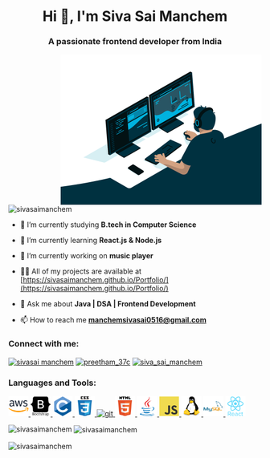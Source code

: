 <h1 align="center">Hi 👋, I'm Siva Sai Manchem</h1>
<h3 align="center">A passionate frontend developer from India</h3>

<img align="right" alt="coding" width="400" src="https://raw.githubusercontent.com/kritikseth/kritikseth/master/assets/images/codegif.gif">

<p align="left"> <img src="https://komarev.com/ghpvc/?username=sivasaimanchem&label=Profile%20views&color=0e75b6&style=flat" alt="sivasaimanchem" /> </p>

- 🔭 I’m currently studying **B.tech in Computer Science**

- 🌱 I’m currently learning **React.js & Node.js**

- 🔭 I’m currently working on **music player**

- 👨‍💻 All of my projects are available at [https://sivasaimanchem.github.io/Portfolio/](https://sivasaimanchem.github.io/Portfolio/)

- 💬 Ask me about **Java | DSA | Frontend Development**

- 📫 How to reach me **manchemsivasai0516@gmail.com**

<!--- 📄 Know about my experiences [xyz](xyz)-->


<h3 align="left">Connect with me:</h3>
<p align="left">
<a href="https://www.linkedin.com/in/siva-sai-manchem-40b87a257/" target="blank"><img align="center" src="https://raw.githubusercontent.com/rahuldkjain/github-profile-readme-generator/master/src/images/icons/Social/linked-in-alt.svg" alt="sivasai manchem" height="30" width="40" /></a>
<a href="https://instagram.com/preetham_37c" target="blank"><img align="center" src="https://raw.githubusercontent.com/rahuldkjain/github-profile-readme-generator/master/src/images/icons/Social/instagram.svg" alt="preetham_37c" height="30" width="40" /></a>
<a href="https://www.leetcode.com/siva_sai_manchem" target="blank"><img align="center" src="https://raw.githubusercontent.com/rahuldkjain/github-profile-readme-generator/master/src/images/icons/Social/leet-code.svg" alt="siva_sai_manchem" height="30" width="40" /></a>
</p>

<h3 align="left">Languages and Tools:</h3>
<p align="left"> <a href="https://aws.amazon.com" target="_blank" rel="noreferrer"> <img src="https://raw.githubusercontent.com/devicons/devicon/master/icons/amazonwebservices/amazonwebservices-original-wordmark.svg" alt="aws" width="40" height="40"/> </a> <a href="https://getbootstrap.com" target="_blank" rel="noreferrer"> <img src="https://raw.githubusercontent.com/devicons/devicon/master/icons/bootstrap/bootstrap-plain-wordmark.svg" alt="bootstrap" width="40" height="40"/> </a> <a href="https://www.cprogramming.com/" target="_blank" rel="noreferrer"> <img src="https://raw.githubusercontent.com/devicons/devicon/master/icons/c/c-original.svg" alt="c" width="40" height="40"/> </a> <a href="https://www.w3schools.com/css/" target="_blank" rel="noreferrer"> <img src="https://raw.githubusercontent.com/devicons/devicon/master/icons/css3/css3-original-wordmark.svg" alt="css3" width="40" height="40"/> </a> <a href="https://git-scm.com/" target="_blank" rel="noreferrer"> <img src="https://www.vectorlogo.zone/logos/git-scm/git-scm-icon.svg" alt="git" width="40" height="40"/> </a> <a href="https://www.w3.org/html/" target="_blank" rel="noreferrer"> <img src="https://raw.githubusercontent.com/devicons/devicon/master/icons/html5/html5-original-wordmark.svg" alt="html5" width="40" height="40"/> </a> <a href="https://www.java.com" target="_blank" rel="noreferrer"> <img src="https://raw.githubusercontent.com/devicons/devicon/master/icons/java/java-original.svg" alt="java" width="40" height="40"/> </a> <a href="https://developer.mozilla.org/en-US/docs/Web/JavaScript" target="_blank" rel="noreferrer"> <img src="https://raw.githubusercontent.com/devicons/devicon/master/icons/javascript/javascript-original.svg" alt="javascript" width="40" height="40"/> </a> <a href="https://www.linux.org/" target="_blank" rel="noreferrer"> <img src="https://raw.githubusercontent.com/devicons/devicon/master/icons/linux/linux-original.svg" alt="linux" width="40" height="40"/> </a> <a href="https://www.mysql.com/" target="_blank" rel="noreferrer"> <img src="https://raw.githubusercontent.com/devicons/devicon/master/icons/mysql/mysql-original-wordmark.svg" alt="mysql" width="40" height="40"/> </a> <a href="https://reactjs.org/" target="_blank" rel="noreferrer"> <img src="https://raw.githubusercontent.com/devicons/devicon/master/icons/react/react-original-wordmark.svg" alt="react" width="40" height="40"/> </a> </p>

<p><img align="left" src="https://github-readme-stats.vercel.app/api/top-langs?username=sivasaimanchem&show_icons=true&locale=en&layout=compact" alt="sivasaimanchem" /></p>

<p>&nbsp;<img align="center" src="https://github-readme-stats.vercel.app/api?username=sivasaimanchem&show_icons=true&locale=en" alt="sivasaimanchem" /></p>

<p><img align="center" src="https://github-readme-streak-stats.herokuapp.com/?user=sivasaimanchem&" alt="sivasaimanchem" /></p>
